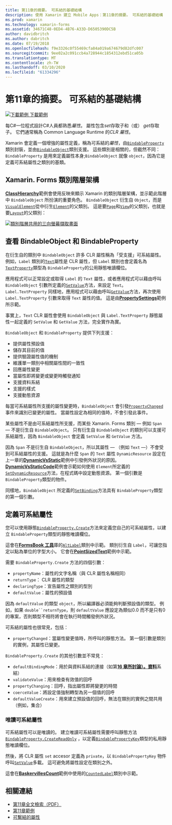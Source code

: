 ```yaml
---
title: 第11章的摘要。 可系結的基礎結構
description: 使用 Xamarin 建立 Mobile Apps：第11章的摘要。 可系結的基礎結構
ms.prod: xamarin
ms.technology: xamarin-forms
ms.assetid: 34671C48-0ED4-4B76-A33D-D6505390DC5B
author: davidbritch
ms.author: dabritch
ms.date: 07/19/2018
ms.openlocfilehash: f9e3326c0f55469cfa84a019a674679d82dfc007
ms.sourcegitcommit: 9ee02a2c091ccb4a728944c1854312ebd51ca05b
ms.translationtype: MT
ms.contentlocale: zh-TW
ms.lasthandoff: 03/10/2020
ms.locfileid: "61334296"
---
```

# <a name="summary-of-chapter-11-the-bindable-infrastructure"></a>第11章的摘要。 可系結的基礎結構

[![下載範例](~/media/shared/download.png) 下載範例](https://github.com/xamarin/xamarin-forms-book-samples/tree/master/Chapter11)

每C#一位程式設計C#人員都熟悉*屬性*。 屬性包含*set*存取子和（或） *get*存取子。 它們通常稱為 Common Language Runtime 的*CLR 屬性*。

Xamarin 會定義一個增強的屬性定義，稱為可系結的*屬性*，由[`BindableProperty`](xref:Xamarin.Forms.BindableProperty)類別封裝，並由[`BindableObject`](xref:Xamarin.Forms.BindableObject)類別支援。 這些類別是相關的，但截然不同： `BindableProperty` 是用來定義屬性本身;`BindableObject` 就像 `object`，因為它是定義可系結屬性之類別的基類。

## <a name="the-xamarinforms-class-hierarchy"></a>Xamarin. Forms 類別階層架構

[**ClassHierarchy**](https://github.com/xamarin/xamarin-forms-book-samples/tree/master/Chapter11/ClassHierarchy)範例會使用反映來顯示 Xamarin 的類別階層架構，並示範此階層中 `BindableObject` 所扮演的重要角色。 `BindableObject` 衍生自 `Object`，而是[`VisualElement`](xref:Xamarin.Forms.VisualElement)從中衍生[`Element`](xref:Xamarin.Forms.Element)的父類別。 這是要[`Page`](xref:Xamarin.Forms.Page)和[`View`](xref:Xamarin.Forms.View)的父類別，也就是要[`Layout`](xref:Xamarin.Forms.Layout)的父類別：

[![類別階層共用的三向螢幕擷取畫面](images/ch11fg01-small.png "類別階層共用")](images/ch11fg01-large.png#lightbox "類別階層共用")

## <a name="a-peek-into-bindableobject-and-bindableproperty"></a>查看 BindableObject 和 BindableProperty

在衍生自的類別中 `BindableObject` 許多 CLR 屬性稱為「受支援」可系結屬性。 例如，`Label` 類別的[`Text`](xref:Xamarin.Forms.Label.Text)屬性是 CLR 屬性，但 `Label` 類別也會定義名為[`TextProperty`](xref:Xamarin.Forms.Label.TextProperty)類型為 `BindableProperty`的公用靜態唯讀欄位。

應用程式可以正常設定或取得 `Label` 的 `Text` 屬性，或者應用程式可以藉由呼叫 `BindableObject` 引數所定義的[`SetValue`](xref:Xamarin.Forms.BindableObject.SetValue(Xamarin.Forms.BindableProperty,System.Object))方法，來設定 `Text`。`Label.TextProperty` 同樣地，應用程式可以藉由呼叫[`GetValue`](xref:Xamarin.Forms.BindableObject.GetValue(Xamarin.Forms.BindableProperty))方法，再次使用 `Label.TextProperty` 引數來取得 `Text` 屬性的值。 這是由[**PropertySettings**](https://github.com/xamarin/xamarin-forms-book-samples/tree/master/Chapter11/PropertySettings)範例所示範。

事實上，`Text` CLR 屬性會使用 `BindableObject` 與 `Label.TextProperty` 靜態屬性一起定義的 `SetValue` 和 `GetValue` 方法，完全實作為實。

`BindableObject` 和 `BindableProperty` 提供下列支援：

- 提供屬性預設值
- 儲存其目前的值
- 提供驗證屬性值的機制
- 維護單一類別中相關屬性間的一致性
- 回應屬性變更
- 當屬性即將變更或變更時觸發通知
- 支援資料系結
- 支援的樣式
- 支援動態資源

每當可系結屬性所支援的屬性變更時，`BindableObject` 會引發[`PropertyChanged`](xref:Xamarin.Forms.BindableObject.PropertyChanged)事件來識別已變更的屬性。 當屬性設定為相同的值時，不會引發此事件。

某些屬性不是由可系結屬性所支援，而某些 Xamarin. Forms 類別 &mdash; 例如 `Span` &mdash; 不是衍生自 `BindableObject`。 只有衍生自 `BindableObject` 的類別可以支援可系結屬性，因為 `BindableObject` 會定義 `SetValue` 和 `GetValue` 方法。

因為 `Span` 不是衍生自 `BindableObject`，所以其屬性 &mdash; （例如 `Text` &mdash;）不會受到可系結屬性的支援。 這就是為什麼 `Span` 的 `Text` 屬性 `DynamicResource` 設定在上一章的[**DynamicVsStatic**](https://github.com/xamarin/xamarin-forms-book-samples/tree/master/Chapter10/DynamicVsStatic)範例中引發例外狀況的原因。 [**DynamicVsStaticCode**](https://github.com/xamarin/xamarin-forms-book-samples/tree/master/Chapter11/DynamicVsStaticCode)範例會示範如何使用 `Element`所定義的[`SetDynamicResource`](xref:Xamarin.Forms.Element.SetDynamicResource(Xamarin.Forms.BindableProperty,System.String))方法，在程式碼中設定動態資源。 第一個引數是 `BindableProperty`類型的物件。

同樣地，`BindableObject` 所定義的[`SetBinding`](xref:Xamarin.Forms.BindableObject.SetBinding(Xamarin.Forms.BindableProperty,Xamarin.Forms.BindingBase))方法具有 `BindableProperty`類型的第一個引數。

## <a name="defining-bindable-properties"></a>定義可系結屬性

您可以使用靜態[`BindableProperty.Create`](xref:Xamarin.Forms.BindableProperty.Create(System.String,System.Type,System.Type,System.Object,Xamarin.Forms.BindingMode,Xamarin.Forms.BindableProperty.ValidateValueDelegate,Xamarin.Forms.BindableProperty.BindingPropertyChangedDelegate,Xamarin.Forms.BindableProperty.BindingPropertyChangingDelegate,Xamarin.Forms.BindableProperty.CoerceValueDelegate,Xamarin.Forms.BindableProperty.CreateDefaultValueDelegate))方法來定義您自己的可系結屬性，以建立 `BindableProperty`類型的靜態唯讀欄位。

這會在[**FormsBook 工具**](https://github.com/xamarin/xamarin-forms-book-samples/tree/master/Libraries/Xamarin.FormsBook.Toolkit)庫的[`AltLabel`](https://github.com/xamarin/xamarin-forms-book-samples/blob/master/Libraries/Xamarin.FormsBook.Toolkit/Xamarin.FormsBook.Toolkit/AltLabel.cs)類別中示範。 類別衍生自 `Label`，可讓您指定以點為單位的字型大小。 它會在[**PointSizedText**](https://github.com/xamarin/xamarin-forms-book-samples/tree/master/Chapter11/PointSizedText)範例中示範。

需要 `BindableProperty.Create` 方法的四個引數：

- `propertyName`：屬性的文字名稱（與 CLR 屬性名稱相同）
- `returnType`： CLR 屬性的類型
- `declaringType`：宣告屬性之類別的型別
- `defaultValue`：屬性的預設值

因為 `defaultValue` 的類型 `object`，所以編譯器必須能夠判斷預設值的類型。 例如，如果 `double``returnType`，則 `defaultValue` 應設定為類似0.0 而不是只有0的專案，否則類型不相符將會在執行時間觸發例外狀況。

可系結的屬性也很常見，包括：

- `propertyChanged`：當屬性變更值時，所呼叫的靜態方法。 第一個引數是類別的實例，其屬性已變更。

`BindableProperty.Create` 的其他引數並不常見：

- `defaultBindingMode`：用於與資料系結的連接（如第[**16 章所討論）。資料**](chapter16.md)系結）
- `validateValue`：用來檢查有效值的回呼
- `propertyChanging`：回呼，指出屬性即將變更的時間
- `coerceValue`：將設定值強制轉型為另一個值的回呼
- `defaultValueCreate`：用來建立預設值的回呼，無法在類別的實例之間共用（例如，集合）

### <a name="the-read-only-bindable-property"></a>唯讀可系結屬性

可系結屬性可以是唯讀的。 建立唯讀可系結屬性需要呼叫靜態方法[`BindableProperty.CreateReadOnly`](xref:Xamarin.Forms.BindableProperty.CreateReadOnly(System.String,System.Type,System.Type,System.Object,Xamarin.Forms.BindingMode,Xamarin.Forms.BindableProperty.ValidateValueDelegate,Xamarin.Forms.BindableProperty.BindingPropertyChangedDelegate,Xamarin.Forms.BindableProperty.BindingPropertyChangingDelegate,Xamarin.Forms.BindableProperty.CoerceValueDelegate,Xamarin.Forms.BindableProperty.CreateDefaultValueDelegate)) ，以定義[`BindablePropertyKey`](xref:Xamarin.Forms.BindablePropertyKey)類型的私用靜態唯讀欄位。

然後，將 CLR 屬性 `set` accesor 定義為 `private`，以 `BindablePropertyKey` 物件呼叫[`SetValue`](xref:Xamarin.Forms.BindableObject.SetValue(Xamarin.Forms.BindablePropertyKey,System.Object))多載。 這可避免將屬性設定在類別之外。

這會在[**BaskervillesCount**](https://github.com/xamarin/xamarin-forms-book-samples/tree/master/Chapter11/BaskervillesCount)範例中使用的[`CountedLabel`](https://github.com/xamarin/xamarin-forms-book-samples/blob/master/Libraries/Xamarin.FormsBook.Toolkit/Xamarin.FormsBook.Toolkit/CountedLabel.cs)類別中示範。

## <a name="related-links"></a>相關連結

- [第11章全文檢索（PDF）](https://download.xamarin.com/developer/xamarin-forms-book/XamarinFormsBook-Ch11-Apr2016.pdf)
- [第11章範例](https://github.com/xamarin/xamarin-forms-book-samples/tree/master/Chapter11)
- [可繫結的屬性](~/xamarin-forms/xaml/bindable-properties.md)
